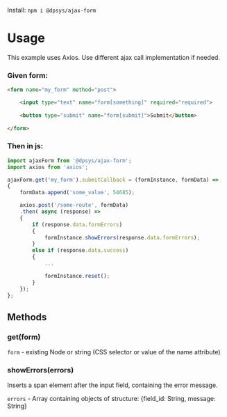 Install: `npm i @dpsys/ajax-form`

###
###
# Usage
This example uses Axios. Use different ajax call implementation if needed.

### Given form:
``` html
<form name="my_form" method="post">

    <input type="text" name="form[something]" required="required">
	            
    <button type="submit" name="form[submit]">Submit</button>
    
</form>
```
###
###
### Then in js:
``` javascript
import ajaxForm from '@dpsys/ajax-form';
import axios from 'axios';

ajaxForm.get('my_form').submitCallback = (formInstance, formData) =>
{
	formData.append('some_value', 54685);

	axios.post('/some-route', formData)
	.then( async (response) => 
	{							
		if (response.data.formErrors)
		{				
			formInstance.showErrors(response.data.formErrors);
		}			
		else if (response.data.success)
		{
			...

			formInstance.reset();
		}
	});
};
```

###
###
## Methods
### get(form)
`form` - existing Node or string (CSS selector or value of the name attribute)

### showErrors(errors)
Inserts a span element after the input field, containing the error message.

`errors` - Array containing objects of structure: {field_id: String, message: String}